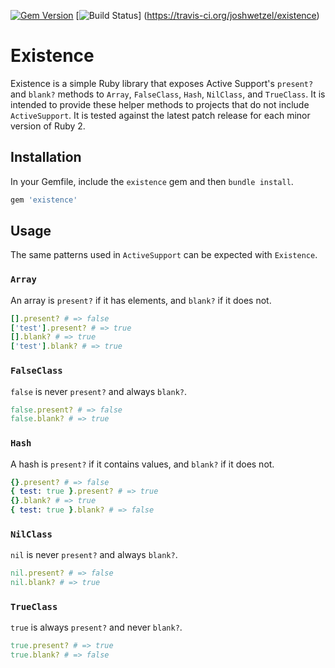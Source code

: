 [![Gem Version](https://badge.fury.io/rb/existence.svg)](https://badge.fury.io/rb/existence)
[![Build Status](https://travis-ci.org/joshwetzel/existence.svg?branch=master)]
  (https://travis-ci.org/joshwetzel/existence)

# Existence
Existence is a simple Ruby library that exposes Active Support's `present?` and `blank?` methods to `Array`,
`FalseClass`, `Hash`, `NilClass`, and `TrueClass`. It is intended to provide these helper methods to projects that do
not include `ActiveSupport`. It is tested against the latest patch release for each minor version of Ruby 2.

## Installation
In your Gemfile, include the `existence` gem and then `bundle install`.

```ruby
gem 'existence'
```

## Usage
The same patterns used in `ActiveSupport` can be expected with `Existence`.

### `Array`
An array is `present?` if it has elements, and `blank?` if it does not.

```ruby
[].present? # => false
['test'].present? # => true
[].blank? # => true
['test'].blank? # => true
```

### `FalseClass`
`false` is never `present?` and always `blank?`.

```ruby
false.present? # => false
false.blank? # => true
```

### `Hash`
A hash is `present?` if it contains values, and `blank?` if it does not.

```ruby
{}.present? # => false
{ test: true }.present? # => true
{}.blank? # => true
{ test: true }.blank? # => false
```

### `NilClass`
`nil` is never `present?` and always `blank?`.

```ruby
nil.present? # => false
nil.blank? # => true
```

### `TrueClass`
`true` is always `present?` and never `blank?`.

```ruby
true.present? # => true
true.blank? # => false
```
